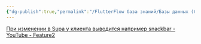 ```yaml
---
{"dg-publish":true,"permalink":"/FlutterFlow база знаний/Базы данных (бекэнд)/Supabase/Оповещение при изменении в Supabase/","created":"2024-12-19T17:39:23.383-03:00","updated":"2024-12-19T17:40:33.269-03:00"}
---
```


[При изменении в Supa у клиента выводится например snackbar - YouTube - Feature2](https://www.youtube.com/watch?v=b82XYzUrf8Y)
